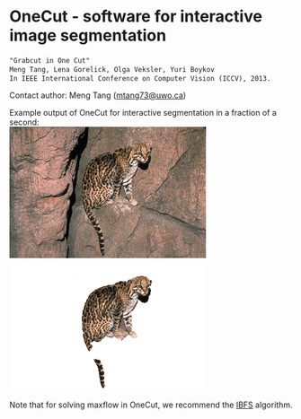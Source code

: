 # OneCut - software for interactive image segmentation <br/>

	"Grabcut in One Cut"
	Meng Tang, Lena Gorelick, Olga Veksler, Yuri Boykov
	In IEEE International Conference on Computer Vision (ICCV), 2013.

Contact author: Meng Tang (mtang73@uwo.ca)

Example output of OneCut for interactive segmentation in a fraction of a second:<br />
<span><img src="images/326038.bmp" alt="" width="350"/>
<img src="images/326038_result.bmp" alt="" width="350"/></span>

Note that for solving maxflow in OneCut, we recommend the [IBFS](http://www.cs.tau.ac.il/~sagihed/ibfs/code.html) algorithm.
